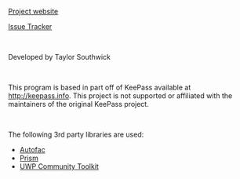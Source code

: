 ﻿[Project website](http://github.com/twsouthwick/KeePassWin)

[Issue Tracker](http://github.com/twsouthwick/KeePassWin/issues)

&nbsp;

Developed by Taylor Southwick

&nbsp;

This program is based in part off of KeePass available at http://keepass.info. This project is not supported or affiliated with the maintainers of the original KeePass project.

&nbsp;

The following 3rd party libraries are used:

- [Autofac](https://autofac.org/)
- [Prism](https://github.com/PrismLibrary/Prism)
- [UWP Community Toolkit](http://www.uwpcommunitytoolkit.com)